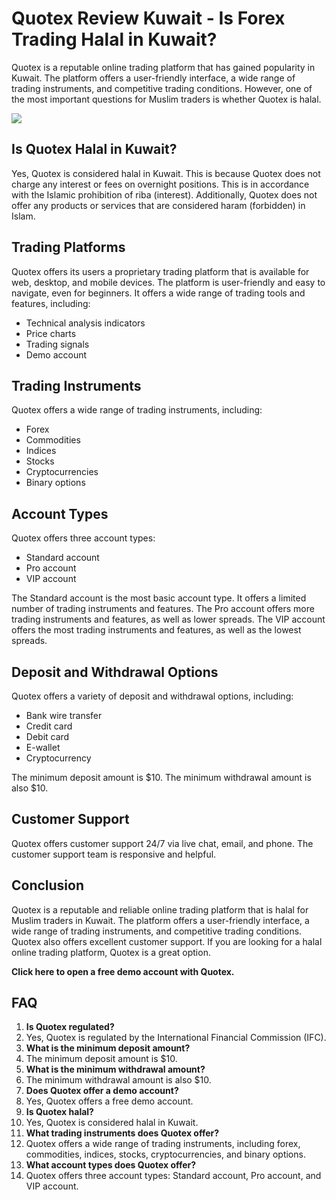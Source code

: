 # Quotex Review Kuwait - Is Forex Trading Halal in Kuwait?

Quotex is a reputable online trading platform that has gained popularity
in Kuwait. The platform offers a user-friendly interface, a wide range
of trading instruments, and competitive trading conditions. However, one
of the most important questions for Muslim traders is whether Quotex is
halal.

[![](https://static.quotex.io/files/4_en/300_250.jpg)](https://traff.sbs/brokerqxlid)

## Is Quotex Halal in Kuwait?

Yes, Quotex is considered halal in Kuwait. This is because Quotex does
not charge any interest or fees on overnight positions. This is in
accordance with the Islamic prohibition of riba (interest).
Additionally, Quotex does not offer any products or services that are
considered haram (forbidden) in Islam.

## Trading Platforms

Quotex offers its users a proprietary trading platform that is available
for web, desktop, and mobile devices. The platform is user-friendly and
easy to navigate, even for beginners. It offers a wide range of trading
tools and features, including:

-   Technical analysis indicators
-   Price charts
-   Trading signals
-   Demo account

## Trading Instruments

Quotex offers a wide range of trading instruments, including:

-   Forex
-   Commodities
-   Indices
-   Stocks
-   Cryptocurrencies
-   Binary options

## Account Types

Quotex offers three account types:

-   Standard account
-   Pro account
-   VIP account

The Standard account is the most basic account type. It offers a limited
number of trading instruments and features. The Pro account offers more
trading instruments and features, as well as lower spreads. The VIP
account offers the most trading instruments and features, as well as the
lowest spreads.

## Deposit and Withdrawal Options

Quotex offers a variety of deposit and withdrawal options, including:

-   Bank wire transfer
-   Credit card
-   Debit card
-   E-wallet
-   Cryptocurrency

The minimum deposit amount is \$10. The minimum withdrawal amount is
also \$10.

## Customer Support

Quotex offers customer support 24/7 via live chat, email, and phone. The
customer support team is responsive and helpful.

## Conclusion

Quotex is a reputable and reliable online trading platform that is halal
for Muslim traders in Kuwait. The platform offers a user-friendly
interface, a wide range of trading instruments, and competitive trading
conditions. Quotex also offers excellent customer support. If you are
looking for a halal online trading platform, Quotex is a great option.

**Click here to open a free demo account with Quotex.**

## FAQ

1.  **Is Quotex regulated?**
2.  Yes, Quotex is regulated by the International Financial Commission
    (IFC).
3.  **What is the minimum deposit amount?**
4.  The minimum deposit amount is \$10.
5.  **What is the minimum withdrawal amount?**
6.  The minimum withdrawal amount is also \$10.
7.  **Does Quotex offer a demo account?**
8.  Yes, Quotex offers a free demo account.
9.  **Is Quotex halal?**
10. Yes, Quotex is considered halal in Kuwait.
11. **What trading instruments does Quotex offer?**
12. Quotex offers a wide range of trading instruments, including forex,
    commodities, indices, stocks, cryptocurrencies, and binary options.
13. **What account types does Quotex offer?**
14. Quotex offers three account types: Standard account, Pro account,
    and VIP account.

